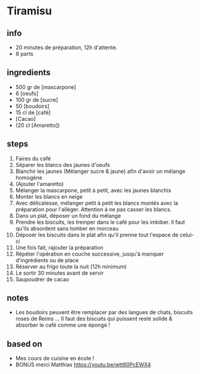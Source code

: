 # Tiramisu

## info  
* 20 minutes de préparation, 12h d'attente.
* 8 parts

## ingredients
* 500 gr de [mascarpone]
* 6 [oeufs]
* 100 gr de [sucre] 
* 50 [boudoirs]
* 15 cl de [café]
* [Cacao] 
* (20 cl [Amaretto])

## steps  
1. Faires du café
2. Séparer les blancs des jaunes d'oeufs
3. Blanchir les jaunes (Mélanger sucre & jaune) afin d'avoir un mélange homogène
4. (Ajouter l'amaretto)
5. Mélanger la mascarpone, petit à petit, avec les jaunes blanchis
6. Monter les blancs en neige
7. Avec délicatesse, mélanger petit à petit les blancs montés avec la préparation pour l'alléger. Attention à ne pas casser les blancs. 
8. Dans un plat, déposer un fond du mélange
9. Prendre les biscuits, les tremper dans le café pour les imbiber. Il faut qu'ils absordent sans tomber en morceau
10. Déposer les biscuits dans le plat afin qu'il prenne tout l'espace de celui-ci
11. Une fois fait, rajouter la préparation 
12. Répéter l'opération en couche successive, jusqu'à manquer d'ingrédients ou de place
13. Réserver au frigo toute la nuit (12h minimum)
14. Le sortir 30 minutes avant de servir
15. Saupoudrer de cacao

## notes  
* Les boudoirs peuvent être remplacer par des langues de chats, biscuits roses de Reims ... Il faut des biscuits qui puissent resté solide & absorber le café comme une éponge !

## based on  
* Mes cours de cuisine en école !
* BONUS merci Matthias https://youtu.be/wtt60PcEWX4
